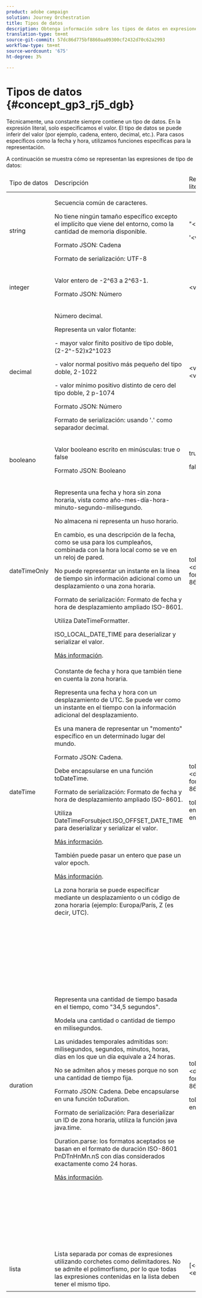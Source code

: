 ```yaml
---
product: adobe campaign
solution: Journey Orchestration
title: Tipos de datos
description: Obtenga información sobre los tipos de datos en expresiones avanzadas
translation-type: tm+mt
source-git-commit: 57dc86d775bf8860aa09300cf2432d70c62a2993
workflow-type: tm+mt
source-wordcount: '675'
ht-degree: 3%

---
```



# Tipos de datos {#concept_gp3_rj5_dgb}

Técnicamente, una constante siempre contiene un tipo de datos. En la expresión literal, solo especificamos el valor. El tipo de datos se puede inferir del valor (por ejemplo, cadena, entero, decimal, etc.). Para casos específicos como la fecha y hora, utilizamos funciones específicas para la representación.

A continuación se muestra cómo se representan las expresiones de tipo de datos:

<table>
    <thead>
        <tr>
        <td>Tipo de datos</td>
        <td>Descripción</td>
        <td>Representación literal</td>
        <td>Ejemplo</td>
        </tr>
    </thead>
    <tbody>
    <tr>
        <td>string</td>
        <td><p>Secuencia común de caracteres.</p><p>No tiene ningún tamaño específico excepto el implícito que viene del entorno, como la cantidad de memoria disponible.</p><p>Formato JSON: Cadena</p><p>Formato de serialización: UTF-8</p></td>
        <td><p>"&lt;value&gt;"</p><p>'&lt;value&gt;'</p></td>
        <td><p><pre>"hola mundo"</pre></p><p><pre>'hola mundo'</pre></p></td>
    </tr>
    <tr>
        <td>integer</td>
        <td><p>Valor entero de -2^63 a 2^63-1.</p><p>Formato JSON: Número</p></td>
        <td>&lt;valor entero&gt;</td>
        <td><p><pre>42</pre></p></td>
    </tr>
    <tr>
        <td>decimal</td>
        <td><p>Número decimal.</p><p>Representa un valor flotante:</p>
        <p>- mayor valor finito positivo de tipo doble, (2-2^-52)x2^1023</p>
        <p> - valor normal positivo más pequeño del tipo doble, 2-1022</p>
        <p> - valor mínimo positivo distinto de cero del tipo doble, 2 p-1074</p><p>Formato JSON: Número</p><p>Formato de serialización: usando '.' como separador decimal.</p></td>
        <td>&lt;valor entero&gt;.&lt;valor entero&gt;</td>
        <td><p><pre>3.14</pre></p></td>
    </tr>
    <tr>
        <td>booleano</td>
        <td><p>Valor booleano escrito en minúsculas: true o false</p><p>Formato JSON: Booleano</p></td>
        <td><p>true</p><p>false</p></td>
        <td><p><pre>true</pre></p></td>
    </tr>
    <tr>
        <td>dateTimeOnly</td>
        <td><p>Representa una fecha y hora sin zona horaria, vista como año-mes-día-hora-minuto-segundo-milisegundo.</p><p>No almacena ni representa un huso horario.</p><p>En cambio, es una descripción de la fecha, como se usa para los cumpleaños, combinada con la hora local como se ve en un reloj de pared.</p><p>No puede representar un instante en la línea de tiempo sin información adicional como un desplazamiento o una zona horaria.</p><p>Formato de serialización: Formato de fecha y hora de desplazamiento ampliado ISO-8601.</p><p>Utiliza DateTimeFormatter.</p><p>ISO_LOCAL_DATE_TIME para deserializar y serializar el valor.</p> <a href="https://docs.oracle.com/javase/8/docs/api/java/time/format/DateTimeFormatter.html#ISO_LOCAL_DATE_TIME">Más información</a>.</td>
        <td><p>toDateTimeOnly("&lt;dateTimeOnly en formato ISO-8601&gt;")</p></td>
        <td></td>
    </tr>
    <tr>
        <td>dateTime</td>
        <td><p>Constante de fecha y hora que también tiene en cuenta la zona horaria.</p><p>Representa una fecha y hora con un desplazamiento de UTC. Se puede ver como un instante en el tiempo con la información adicional del desplazamiento. </p><p>Es una manera de representar un "momento" específico en un determinado lugar del mundo.</p><p>Formato JSON: Cadena.</p><p> Debe encapsularse en una función toDateTime.</p><p>
        Formato de serialización: Formato de fecha y hora de desplazamiento ampliado ISO-8601.</p><p> Utiliza DateTimeForsubject.ISO_OFFSET_DATE_TIME para deserializar y serializar el valor.</p> <a href="https://docs.oracle.com/javase/8/docs/api/java/time/format/DateTimeFormatter.html#ISO_OFFSET_DATE_TIME">Más información</a>. 
        <p>También puede pasar un entero que pase un valor epoch.</p> <a href="https://www.epochconverter.com/">Más información</a>.</p>
        <p>La zona horaria se puede especificar mediante un desplazamiento o un código de zona horaria (ejemplo: Europa/París, Z (es decir, UTC).</p></td>
        <td><p>toDateTime("&lt;dateTime en formato ISO-8601&gt;")</p>
        <p>toDateTime(&lt;valor entero de una epoch en milisegundos&gt;)</p></td>
        <td><p><pre>toDateTime("1977-04-22T06:00:00Z")</pre></p><p><pre>toDateTime</pre></p><p><pre>("2011-12-03T15:15:30Z")</pre></p><p><pre>toDateTime</pre></p><p><pre>("2011-12-03T15:15:30.123Z")</pre></p><p><pre>toDateTime</pre></p><p><pre>("2011-12-03T15:15:30.123+02:00")</pre></p>
        <p><pre>toDateTime</pre></p><p><pre>("2011-12-03T15:15:30.123-00:20")</pre></p><p><pre>toDateTime(1560762190189)</pre></p></td>
    </tr>
    <tr>
        <td>duration</td>
        <td><p>Representa una cantidad de tiempo basada en el tiempo, como "34,5 segundos".</p><p> Modela una cantidad o cantidad de tiempo en milisegundos.</p><p>Las unidades temporales admitidas son: milisegundos, segundos, minutos, horas, días en los que un día equivale a 24 horas.</p><p> No se admiten años y meses porque no son una cantidad de tiempo fija.</p><p>Formato JSON: Cadena. Debe encapsularse en una función toDuration.</p><p>Formato de serialización: Para deserializar un ID de zona horaria, utiliza la función java java.time.</p><p>Duration.parse: los formatos aceptados se basan en el formato de duración ISO-8601 PnDTnHnMn.nS con días considerados exactamente como 24 horas.</p><a href="https://docs.oracle.com/javase/8/docs/api/java/time/Duration.html#parse-java.lang.CharSequence-">Más información</a>.</td>
        <td><p>toDuration("&lt;duración en formato ISO-8601&gt;")</p><p>toDuration(&lt;duración en milisegundos&gt;)</p></td>
        <td><p><pre>toDuration("PT5S") // 5 segundos</pre></p>
        <p><pre>toDuration(500) // </pre></p>
        <p><pre>500ms</pre></p>
        <p><pre>toDuration("PT20.345S") </pre></p>
        <p><pre>— analiza como "20,345 segundos"</pre></p>
        <p><pre>toDuration("PT15M") </pre></p>
        <p><pre> — se analiza como "15 minutos"</pre></p>
        <p><pre>(donde un minuto es de 60 segundos)</pre></p>
        <p><pre>toDuration("PT10H") </pre></p>
        <p><pre>— se analiza como "10 horas"</pre></p>
        <p><pre>(donde una hora es de 3600 segundos)</pre></p>
        <p><pre>toDuration("P2D") </pre></p>
        <p><pre>— analiza como "2 días"</pre></p>
        <p><pre>(donde un día es </pre></p>
        <p><pre>24 horas u 86400 segundos)</pre></p>
        <p><pre>toDuration("P2DT3H4M") </pre></p>
        <p><pre>— analiza como</pre></p>
        <p><pre>"2 días, 3 horas y 4 minutos"</pre></p>
        <p><pre>toDuration("P-6H3M") </pre></p>
        <p><pre>— analiza como</pre></p>
        <p><pre>"-6 horas y +3 minutos"</pre></p>
        <p><pre>toDuration("-P6H3M") </pre></p>
        <p><pre>— analiza como</pre></p>
        <p><pre>"-6 horas y -3 minutos"</pre></p>
        <p><pre>toDuration("-P-6H+3M") </pre></p>
        <p><pre>— analiza como</pre></p>
        <p><pre>"+6 horas y -3 minutos"</pre></p></td>
    </tr>
    <tr>
        <td>lista</td>
        <td>Lista separada por comas de expresiones utilizando corchetes como delimitadores. No se admite el polimorfismo, por lo que todas las expresiones contenidas en la lista deben tener el mismo tipo.</td>
        <td>[&lt;expresión&gt;, &lt;expresión&gt;, ... ]</td>
        <td><p><pre>["value1","value2"]</pre></p><p><pre>[3,5]</pre></p><p><pre>[toDuration(500),toDuration(800)]</pre></p></td>
    </tr>
    </tbody>
</table>

